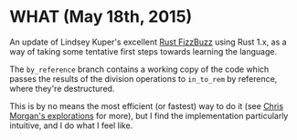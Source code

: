 # WHAT (May 18th, 2015)

An update of Lindsey Kuper's excellent [Rust FizzBuzz](http://composition.al/blog/2013/03/02/fizzbuzz-revisited/) using Rust 1.x, as a way of taking some tentative first steps towards learning the language. 

The `by_reference` branch contains a working copy of the code which passes the results of the division operations to `in_to_rem` by reference, where they're destructured.

This is by no means the most efficient (or fastest) way to do it (see [Chris Morgan's explorations](http://chrismorgan.info/blog/rust-fizzbuzz.html) for more), but I find the implementation particularly intuitive, and I do what I feel like.
